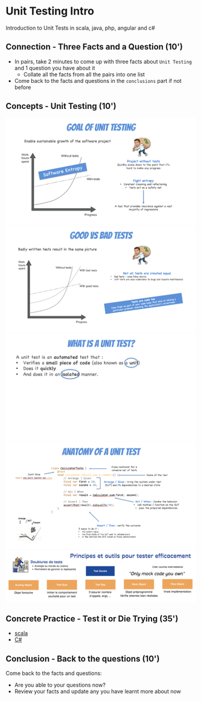 # Unit Testing Intro
Introduction to Unit Tests in scala, java, php, angular and c#

## Connection - Three Facts and a Question (10')
- In pairs, take 2 minutes to come up with three facts about `Unit Testing` and 1 question you have about it
  - Collate all the facts from all the pairs into one list 
- Come back to the facts and questions in the `conclusions` part if not before

## Concepts - Unit Testing (10')
![Unit Testing](img/unit-testing.png)
![Good vs Bad Tests](img/good-vs-bad.png)
![What is a Unit Test](img/what-is-unit-test.png)
![Anatomy of Unit Tests](img/anatomy-of-unit-test.png)
![Test Doubles](img/test-doubles.png)

## Concrete Practice - Test it or Die Trying (35')
- [scala](scala/how-to.md)
- [C#](c%23/how-to.md)

## Conclusion - Back to the questions (10')
Come back to the facts and questions:
- Are you able to your questions now? 
- Review your facts and update any you have learnt more about now